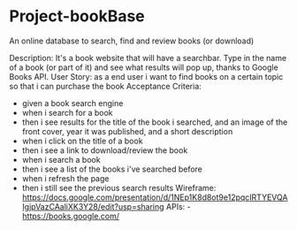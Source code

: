 # Project-bookBase
An online database to search, find and review books (or download)



Description: It's a book website that will have a searchbar. Type in the name of a book (or part of it) and see what results will pop up, thanks to
Google Books API.
User Story:
as a end user
i want to find books on a certain topic
so that i can purchase the book
Acceptance Criteria:
- given a book search engine
- when i search for a book
- then i see results for the title of the book i searched, and an image of the front cover, year it was published, and a short description
- when i click on the title of a book
- then i see a link to download/review the book
- when i search a book
- then i see a list of the books i've searched before
- when i refresh the page
- then i still see the previous search results
Wireframe: https://docs.google.com/presentation/d/1NEp1K8d8ot9e12pqcIRTYEVQAIgjpVazCAaliXK3Y28/edit?usp=sharing
APIs: - https://books.google.com/
